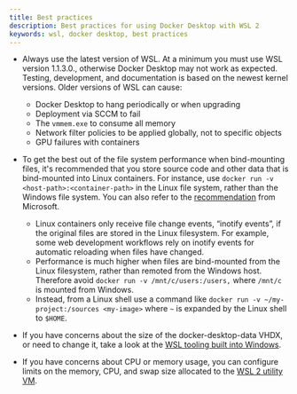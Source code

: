 ```yaml
---
title: Best practices
description: Best practices for using Docker Desktop with WSL 2 
keywords: wsl, docker desktop, best practices
---
```


- Always use the latest version of WSL. At a minimum you must use WSL version 1.1.3.0., otherwise Docker Desktop may not work as expected. Testing, development, and documentation is based on the newest kernel versions. Older versions of WSL can cause:
    - Docker Desktop to hang periodically or when upgrading
    - Deployment via SCCM to fail
    - The `vmmem.exe` to consume all memory 
    - Network filter policies to be applied globally, not to specific objects
    - GPU failures with containers

- To get the best out of the file system performance when bind-mounting files, it's recommended that you store source code and other data that is bind-mounted into Linux containers. For instance, use `docker run -v <host-path>:<container-path>` in the Linux file system, rather than the Windows file system. You can also refer to the [recommendation](https://learn.microsoft.com/en-us/windows/wsl/compare-versions) from Microsoft.
    - Linux containers only receive file change events, “inotify events”, if the original files are stored in the Linux filesystem. For example, some web development workflows rely on inotify events for automatic reloading when files have changed.
    - Performance is much higher when files are bind-mounted from the Linux filesystem, rather than remoted from the Windows host. Therefore avoid `docker run -v /mnt/c/users:/users,` where `/mnt/c` is mounted from Windows.
    - Instead, from a Linux shell use a command like `docker run -v ~/my-project:/sources <my-image>` where `~` is expanded by the Linux shell to `$HOME`.

- If you have concerns about the size of the docker-desktop-data VHDX, or need to change it, take a look at the [WSL tooling built into Windows](https://learn.microsoft.com/en-us/windows/wsl/disk-space).

- If you have concerns about CPU or memory usage, you can configure limits on the memory, CPU, and swap size allocated to the [WSL 2 utility VM](https://learn.microsoft.com/en-us/windows/wsl/wsl-config#global-configuration-options-with-wslconfig).
